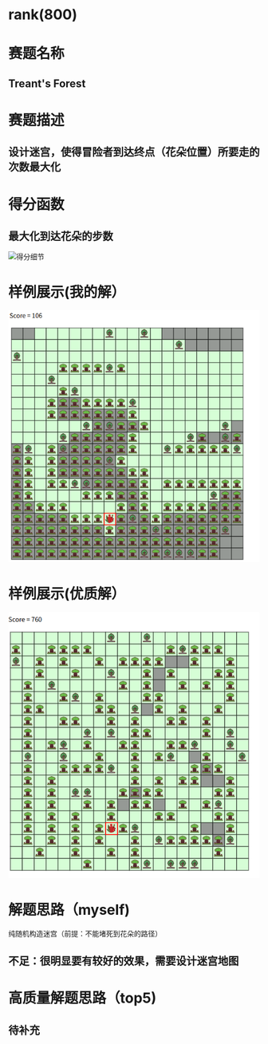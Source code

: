 # rank(800)
# 赛题名称
## Treant's Forest 
# 赛题描述
## 设计迷宫，使得冒险者到达终点（花朵位置）所要走的次数最大化
# 得分函数
## 最大化到达花朵的步数
![得分细节](./score.png)
# 样例展示(我的解）
![样例展示](./1.png)
# 样例展示(优质解）
![样例展示](./2.png)
# 解题思路（myself)
纯随机构造迷宫（前提：不能堵死到花朵的路径）
## 不足：很明显要有较好的效果，需要设计迷宫地图
# 高质量解题思路（top5)
## 待补充

